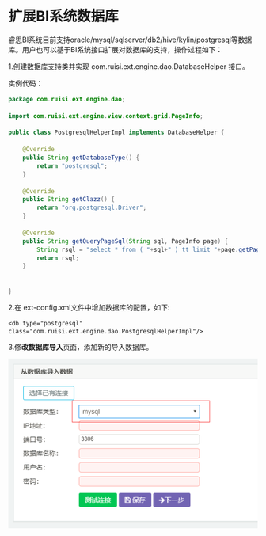 # 扩展BI系统数据库

睿思BI系统目前支持oracle/mysql/sqlserver/db2/hive/kylin/postgresql等数据库。用户也可以基于BI系统接口扩展对数据库的支持，操作过程如下：

1.创建数据库支持类并实现 com.ruisi.ext.engine.dao.DatabaseHelper 接口。

实例代码：

```java
package com.ruisi.ext.engine.dao;

import com.ruisi.ext.engine.view.context.grid.PageInfo;

public class PostgresqlHelperImpl implements DatabaseHelper {

	@Override
	public String getDatabaseType() {
		return "postgresql";
	}

	@Override
	public String getClazz() {
		return "org.postgresql.Driver";
	}

	@Override
	public String getQueryPageSql(String sql, PageInfo page) {
		String rsql = "select * from ( "+sql+" ) tt limit "+page.getPagesize() +" offset " + (page.getCurtpage() * page.getPagesize());
		return rsql;
	}

	
}

```

2.在 ext-config.xml文件中增加数据库的配置，如下:

```
<db type="postgresql" class="com.ruisi.ext.engine.dao.PostgresqlHelperImpl"/>
```

3.修**改数据库导入**页面，添加新的导入数据库。

![](/assets/import044.png)

